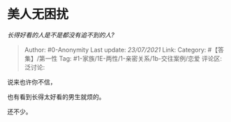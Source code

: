 # 美人无困扰
*长得好看的人是不是都没有追不到的人?*

> Author: #0-Anonymity
> Last update: *23/07/2021*
> Link:
> Category: #【答集】/第一性
> Tag: #1-家族/1E-两性/1-亲密关系/1b-交往案例/恋爱
> 评论区:
> 泛讨论:

说来也许你不信，

也有看到长得太好看的男生就烦的。

还不少。
